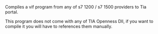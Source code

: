 Compiles a vif program from any of s7 1200 / s7 1500 providers to Tia portal.

This program does not come with any of TIA Openness Dll, if you want to compile it you will have to references them manually.


